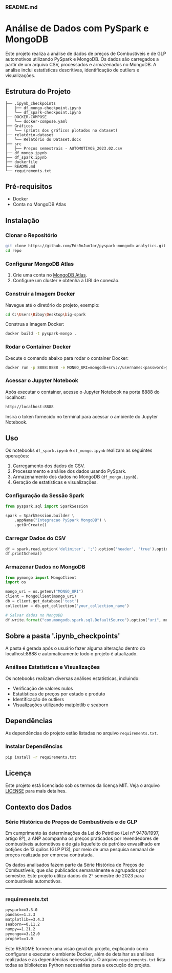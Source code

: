 ### README.md

# Análise de Dados com PySpark e MongoDB

Este projeto realiza a análise de dados de preços de Combustíveis e de GLP automotivos utilizando PySpark e MongoDB. Os dados são carregados a partir de um arquivo CSV, processados e armazenados no MongoDB. A análise inclui estatísticas descritivas, identificação de outliers e visualizações.

## Estrutura do Projeto

```
├── .ipynb_checkpoints
│   ├── df_mongo-checkpoint.ipynb
│   └── df_spark-checkpoint.ipynb
├── DOCKER-COMPOSE
│   └── docker-compose.yaml
├── Gráficos
│   └── (prints dos gráficos plotados no dataset)
├── relatório-dataset
│   └── Relatório do Dataset.docx
├── src
│   ├── Preços semestrais - AUTOMOTIVOS_2023.02.csv
├── df_mongo.ipynb
├── df_spark.ipynb
├── dockerfile
├── README.md
└── requirements.txt
```

## Pré-requisitos

- Docker
- Conta no MongoDB Atlas

## Instalação

### Clonar o Repositório

```bash
git clone https://github.com/Eds0nJun1or/pyspark-mongodb-analytics.git
cd repo
```

### Configurar MongoDB Atlas

1. Crie uma conta no [MongoDB Atlas](https://www.mongodb.com/cloud/atlas).
2. Configure um cluster e obtenha a URI de conexão.

### Construir a Imagem Docker

Navegue até o diretório do projeto, exemplo:

```bash
cd C:\Users\Biboy\Desktop\big-spark
```

Construa a imagem Docker:

```bash
docker build -t pyspark-mongo .
```

### Rodar o Container Docker

Execute o comando abaixo para rodar o container Docker:

```bash
docker run -p 8888:8888 -e MONGO_URI=mongodb+srv://username:<password>@clustername.mongodb.net/test?retryWrites=true&w=majority -v %cd%:/home/jovyan/work pyspark-mongo
```

### Acessar o Jupyter Notebook

Após executar o container, acesse o Jupyter Notebook na porta 8888 do localhost:

```bash
http://localhost:8888
```

Insira o token fornecido no terminal para acessar o ambiente do Jupyter Notebook.

## Uso

Os notebooks `df_spark.ipynb` e `df_mongo.ipynb` realizam as seguintes operações:

1. Carregamento dos dados do CSV.
2. Processamento e análise dos dados usando PySpark.
3. Armazenamento dos dados no MongoDB (`df_mongo.ipynb`).
4. Geração de estatísticas e visualizações.

### Configuração da Sessão Spark

```python
from pyspark.sql import SparkSession

spark = SparkSession.builder \
    .appName("Integracao PySpark MongoDB") \
    .getOrCreate()
```

### Carregar Dados do CSV

```python
df = spark.read.option('delimiter', ';').option('header', 'true').option('inferSchema', 'true').option('encoding', 'ISO-8859-1').csv('./src/Preços semestrais - AUTOMOTIVOS_2023.02.csv')
df.printSchema()
```

### Armazenar Dados no MongoDB

```python
from pymongo import MongoClient
import os

mongo_uri = os.getenv("MONGO_URI")
client = MongoClient(mongo_uri)
db = client.get_database('test')
collection = db.get_collection('your_collection_name')

# Salvar dados no MongoDB
df.write.format("com.mongodb.spark.sql.DefaultSource").option("uri", mongo_uri).mode("append").save()
```

## Sobre a pasta '.ipynb_checkpoints'

A pasta é gerada após o usuário fazer alguma alteração dentro do localhost:8888 e automaticamente todo o projeto é atualizado.

### Análises Estatísticas e Visualizações

Os notebooks realizam diversas análises estatísticas, incluindo:

- Verificação de valores nulos
- Estatísticas de preços por estado e produto
- Identificação de outliers
- Visualizações utilizando matplotlib e seaborn

## Dependências

As dependências do projeto estão listadas no arquivo `requirements.txt`.

### Instalar Dependências

```bash
pip install -r requirements.txt
```

## Licença

Este projeto está licenciado sob os termos da licença MIT. Veja o arquivo [LICENSE](LICENSE) para mais detalhes.

## Contexto dos Dados

### Série Histórica de Preços de Combustíveis e de GLP

Em cumprimento às determinações da Lei do Petróleo (Lei nº 9478/1997, artigo 8º), a ANP acompanha os preços praticados por revendedores de combustíveis automotivos e de gás liquefeito de petróleo envasilhado em botijões de 13 quilos (GLP P13), por meio de uma pesquisa semanal de preços realizada por empresa contratada.

Os dados analisados fazem parte da Série Histórica de Preços de Combustíveis, que são publicados semanalmente e agrupados por semestre. Este projeto utiliza dados do 2° semestre de 2023 para combustíveis automotivos.

---

### requirements.txt

```txt
pyspark==3.3.0
pandas==1.3.3
matplotlib==3.4.3
seaborn==0.11.2
numpy==1.21.2
pymongo==3.12.0
prophet==1.0
```

Este README fornece uma visão geral do projeto, explicando como configurar e executar o ambiente Docker, além de detalhar as análises realizadas e as dependências necessárias. O arquivo `requirements.txt` lista todas as bibliotecas Python necessárias para a execução do projeto.
